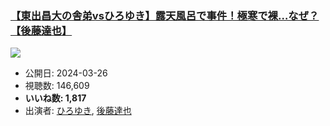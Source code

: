 ### [【東出昌大の舎弟vsひろゆき】露天風呂で事件！極寒で裸…なぜ？【後藤達也】](https://www.youtube.com/watch?v=MJ1YuI7u8Uw)
[![](https://img.youtube.com/vi/MJ1YuI7u8Uw/sddefault.jpg)](https://www.youtube.com/watch?v=MJ1YuI7u8Uw)
-   公開日: 2024-03-26
-   視聴数: 146,609
-   **いいね数: 1,817**
-   出演者: [ひろゆき](/rehacq_fan/people/ひろゆき "wikilink"), [後藤達也](/rehacq_fan/people/後藤達也 "wikilink")
